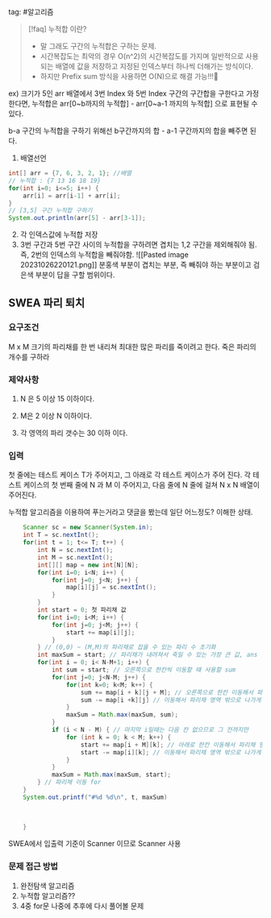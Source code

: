 tag: #알고리즘

>[!faq] 누적합 이란?
>* 말 그래도 구간의 누적합은 구하는 문제.
>* 시간복잡도는 최악의 경우 O(n^2)의 시간복잡도를 가지며 일반적으로 사용되는 배열에 값을 저장하고 지정된 인덱스부터 하나씩 더해가는 방식이다.
>* 하지만 Prefix sum 방식을 사용하면  O(N)으로 해결 가능!!!🎉

ex) 크기가 5인 arr 배열에서 3번 Index 와 5번 Index 구간의 구간합을 구한다고 가정한다면,
누적합은 arr[0~b까지의 누적합] - arr[0~a-1 까지의 누적합]  으로 표현될 수 있다.

b-a 구간의 누적합을 구하기 위해선 b구간까지의 합 - a-1 구간까지의 합을 빼주면 된다.
1. 배열선언
```java
int[] arr = {7, 6, 3, 2, 1}; //배열
// 누적합 : {7 13 16 18 19}
for(int i=0; i<=5; i++) {
	arr[i] = arr[i-1] + arr[i];
}
// [3,5] 구간 누적합 구하기
System.out.println(arr[5] - arr[3-1]);
````
2. 각 인덱스값에 누적합 저장
3. 3번 구간과 5번 구간 사이의 누적합을 구하려면 겹치는 1,2 구간을 제외해줘야 됨.
   즉, 2번의 인덱스의 누적합을 빼줘야함.
   ![[Pasted image 20231026220121.png]]
분홍색 부분이 겹치는 부분, 즉 빼줘야 하는 부분이고 검은색 부분이 답을 구할 범위이다.


## SWEA 파리 퇴치
### 요구조건
M x M 크기의 파리채를 한 번 내리쳐 최대한 많은 파리를 죽이려고 한다.
죽은 파리의 개수를 구하라


### 제약사항
1. N 은 5 이상 15 이하이다.  
  
2. M은 2 이상 N 이하이다.  
  
3. 각 영역의 파리 갯수는 30 이하 이다.


### 입력
첫 줄에는 테스트 케이스 T가 주어지고, 그 아래로 각 테스트 케이스가 주어 진다.
각 테스트 케이스의 첫 번째 줄에 N 과 M 이 주어지고,
다음 줄에 N 줄에 걸쳐 N x N 배열이 주어진다.

누적합 알고리즘을 이용하여 푸는거라고 댓글을 봤는데 일단 어느정도? 이해한 상태.
```java
	Scanner sc = new Scanner(System.in);
	int T = sc.nextInt();
	for(int t = 1; t<= T; t++) {
		int N = sc.nextInt();
		int M = sc.nextInt();
		int[][] map = new int[N][N];
		for(int i=0; i<N; i++) {
			for(int j=0; j<N; j++) {
				map[i][j] = sc.nextInt();
			}
		}
		int start = 0; 첫 파리채 값
		for(int i=0; i<M; i++) {
			for(int j=0; j<M; j++) {
				start += map[i][j];
			}
		} // (0,0) ~ (M,M)의 파리채로 잡을 수 있는 파리 수 초기화
		int maxSum = start; // 파리채가 내려쳐서 죽일 수 있는 가장 큰 값, ans
		for(int i = 0; i< N-M+1; i++) {
			int sum = start; // 오른쪽으로 한칸씩 이동할 때 사용할 sum
			for(int j=0; j<N-M; j++) {
				for(int k=0; k<M; k++) {
					sum += map[i + k][j + M]; // 오른쪽으로 한칸 이동해서 파리채 영역으로 들어온 값 더해주고
					sum -= map[i +k][j] // 이동해서 파리채 영역 밖으로 나가게 된 값 뺴주고
				}
				maxSum = Math.max(maxSum, sum);
			}
			if (i < N - M) { // 마지막 i일때는 다음 칸 없으므로 그 전까지만
				for (int k = 0; k < M; k++) {
					start += map[i + M][k]; // 아래로 한칸 이동해서 파리채 영역으로 들어온 값 더해주고
					start -= map[i][k]; // 이동해서 파리채 영역 밖으로 나가게 된 값 뺴주고
				}
			}
			maxSum = Math.max(maxSum, start);
		} // 파리채 이동 for
	}
	System.out.printf("#%d %d\n", t, maxSum)
		
		
		
	}
```


SWEA에서 입출력 기준이 Scanner 이므로 Scanner 사용


### 문제 접근 방법
1. 완전탐색 알고리즘
2. 누적합 알고리즘??
3. 4중 for문
나중에 추후에 다시 풀어볼 문제
